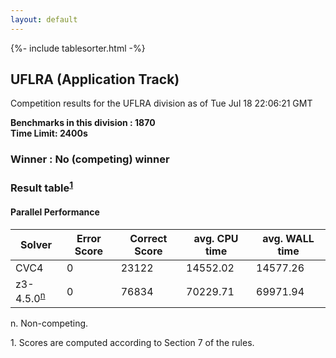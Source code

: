 ```yaml
---
layout: default
---
```

{%- include tablesorter.html -%}

##  UFLRA (Application Track)

Competition results for the UFLRA division as of Tue Jul 18 22:06:21 GMT

**Benchmarks in this division : 1870** 
<br/>
**Time Limit: 2400s**

###  Winner : No (competing) winner 

### Result table<sup><a href="#fn1">1</a></sup>

#### Parallel Performance
<table id="parallel" class="result sorted">
<thead>
<tr>
<th class="center">Solver</th>
<th class="center">Error Score</th>
<th class="center">Correct Score</th>
<th class="center">avg. CPU time </th>
<th class="center">avg. WALL time </th>
</tr>
</thead>
<tr>
<td>CVC4</td>
<td class="right">0</td>
<td class="right">23122</td>
<td class="right">14552.02</td>
<td class="right">14577.26</td>
</tr>
<tr>
<td>z3-4.5.0<SUP><a href="#fn">n</a></SUP>
</td>
<td class="right">0</td>
<td class="right">76834</td>
<td class="right">70229.71</td>
<td class="right">69971.94</td>
</tr>
</table>
<span id="fn"> n. Non-competing.</span>

<span id="fn1"> 1. Scores are computed according to Section 7 of the rules.</span>


